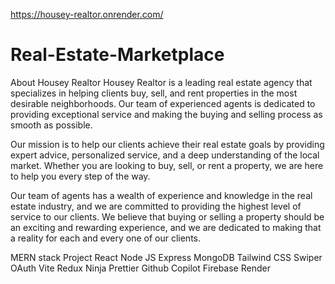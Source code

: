 https://housey-realtor.onrender.com/


# Real-Estate-Marketplace

About Housey Realtor
Housey Realtor is a leading real estate agency that specializes in helping clients buy, sell, and rent properties in the most desirable neighborhoods. Our team of experienced agents is dedicated to providing exceptional service and making the buying and selling process as smooth as possible.

Our mission is to help our clients achieve their real estate goals by providing expert advice, personalized service, and a deep understanding of the local market. Whether you are looking to buy, sell, or rent a property, we are here to help you every step of the way.

Our team of agents has a wealth of experience and knowledge in the real estate industry, and we are committed to providing the highest level of service to our clients. We believe that buying or selling a property should be an exciting and rewarding experience, and we are dedicated to making that a reality for each and every one of our clients.

MERN stack Project
React
Node JS
Express
MongoDB
Tailwind CSS
Swiper
OAuth
Vite
Redux
Ninja
Prettier
Github Copilot
Firebase
Render
